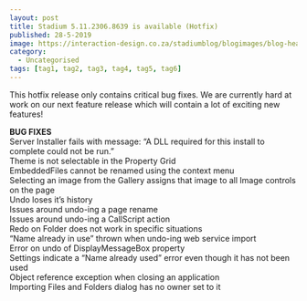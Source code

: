 ```yaml
---
layout: post
title: Stadium 5.11.2306.8639 is available (Hotfix)
published: 28-5-2019
image: https://interaction-design.co.za/stadiumblog/blogimages/blog-headliners-04-650x350.jpg
category: 
  - Uncategorised
tags: [tag1, tag2, tag3, tag4, tag5, tag6]
---
```


<p>This hotfix release only contains critical bug fixes. We are currently hard at work on our next feature release which will contain a lot of exciting new features!</p>
<p>
<strong>BUG FIXES</strong>
<br/>
Server Installer fails with message: &#8220;A DLL required for this install to complete could not be run.&#8221;<br/>
Theme is not selectable in the Property Grid<br/>
EmbeddedFiles cannot be renamed using the context menu<br/>
Selecting an image from the Gallery assigns that image to all Image controls on the page<br/>
Undo loses it&#8217;s history<br/>
Issues around undo-ing a page rename<br/>
Issues around undo-ing a CallScript action<br/>
Redo on Folder does not work in specific situations<br/>
&#8220;Name already in use&#8221; thrown when undo-ing web service import<br/>
Error on undo of DisplayMessageBox property<br/>
Settings indicate a &#8220;Name already used&#8221; error even though it has not been used<br/>
Object reference exception when closing an application<br/>
Importing Files and Folders dialog has no owner set to it</p>